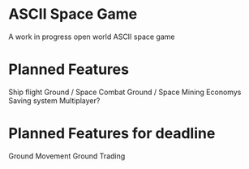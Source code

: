 # ASCII Space Game
A work in progress open world ASCII space game

# Planned Features
Ship flight
Ground / Space Combat
Ground / Space Mining
Economys
Saving system
Multiplayer?

# Planned Features for deadline
Ground Movement
Ground Trading